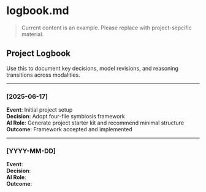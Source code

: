 # logbook.md

> Current content is an example. Please replace with project-sepcific material. 

## Project Logbook
Use this to document key decisions, model revisions, and reasoning transitions across modalities.

---

### [2025-06-17]
**Event**: Initial project setup  
**Decision**: Adopt four-file symbiosis framework  
**AI Role**: Generate project starter kit and recommend minimal structure  
**Outcome**: Framework accepted and implemented

---

### [YYYY-MM-DD]
**Event**:  
**Decision**:  
**AI Role**:  
**Outcome**:  
